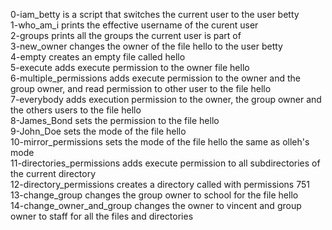 0-iam_betty is a script that switches the current user to the user betty <br/>
1-who_am_i prints the effective username of the curent user <br/>
2-groups prints all the groups the current user is part of <br/>
3-new_owner changes the owner of the file hello to the user betty <br/>
4-empty creates an empty file called hello <br/>
5-execute adds execute permission to the owner file hello <br/>
6-multiple_permissions adds execute permission to the owner and the group owner, and read permission to other user to 
the file hello <br/>
7-everybody adds execution permission to the owner, the group owner and the others users to the file hello <br/>
8-James_Bond sets the permission to the file hello <br/>
9-John_Doe sets the mode of the file hello <br/>
10-mirror_permissions sets the mode of the file hello the same as olleh's mode <br/>
11-directories_permissions adds execute permission to all subdirectories of the current directory <br/>
12-directory_permissions creates a directory called with permissions 751 <br/>
13-change_group changes the group owner to school for the file hello <br/>
14-change_owner_and_group changes the owner to vincent and group owner to staff for all the files and directories <br/>

